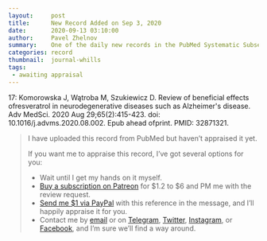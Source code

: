 ```yaml
---
layout:     post
title:      New Record Added on Sep 3, 2020
date:       2020-09-13 03:10:00
author:     Pavel Zhelnov
summary:    One of the daily new records in the PubMed Systematic Subset indexed by Sep 3, 2020.
categories: record
thumbnail:  journal-whills
tags:
 - awaiting appraisal
---
```


17: Komorowska J, Wątroba M, Szukiewicz D. Review of beneficial effects ofresveratrol in neurodegenerative diseases such as Alzheimer's disease. Adv MedSci. 2020 Aug 29;65(2):415-423. doi: 10.1016/j.advms.2020.08.002. Epub ahead ofprint. PMID: 32871321.


> I have uploaded this record from PubMed but haven’t appraised it yet.
>
> If you want me to appraise this record, I’ve got several options for you:
> * Wait until I get my hands on it myself.
> * [Buy a subscription on Patreon](https://patreon.com/zheln) for $1.2 to $6 and PM me with the review request.
> * [Send me $1 via PayPal](https://paypal.me/pjelnov) with this reference in the message, and I’ll happily appraise it for you.
> * Contact me by [email](mailto:pavel@zheln.com) or on [Telegram](https://t.me/drzhelnov), [Twitter](https://twitter.com/drzhelnov), [Instagram](https://instagram.com/igzheln), or [Facebook](https://facebook.com/drzhelnov), and I’m sure we’ll find a way around.
